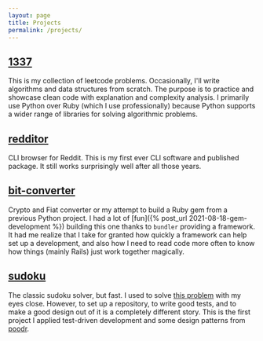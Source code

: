 ```yaml
---
layout: page
title: Projects
permalink: /projects/
---
```


## [1337](https://github.com/tuang3142/1337)

This is my collection of leetcode problems. Occasionally, I'll write algorithms and data structures from scratch. The purpose is to practice and showcase clean code with explanation and complexity analysis. I primarily use Python over Ruby (which I use professionally) because Python supports a wider range of libraries for solving algorithmic problems.


## [redditor](https://github.com/tuang3142/redditor)

CLI browser for Reddit. This is my first ever CLI software and published package. It still works surprisingly well after all those years.


## [bit-converter](https://github.com/tuang3142/bit-converter)

Crypto and Fiat converter or my attempt to build a Ruby gem from a previous Python project. I had a lot of [fun]({% post_url 2021-08-18-gem-development %}) building this one thanks to `bundler` providing a framework. It had me realize that I take for granted how quickly a framework can help set up a development, and also how I need to read code more often to know how things (mainly Rails) just work together magically.


## [sudoku](https://github.com/tuang3142/sudoku)

The classic sudoku solver, but fast. I used to solve [this problem](https://leetcode.com/problems/sudoku-solver/) with my eyes close. However, to set up a repository, to write good tests, and to make a good design out of it is a completely different story. This is the first project I applied test-driven development and some design patterns from [poodr](https://www.poodr.com/).
